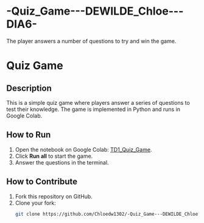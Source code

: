 # -Quiz_Game---DEWILDE_Chloe---DIA6-
The player answers a number of questions to try and win the game.

# Quiz Game

## Description
This is a simple quiz game where players answer a series of questions to test their knowledge. The game is implemented in Python and runs in Google Colab.

## How to Run
1. Open the notebook on Google Colab: [TD1_Quiz_Game]([https://](https://colab.research.google.com/)github.com/Chloedw1302/-Quiz_Game---DEWILDE_Chloe---DIA6-/blob/main/TD1_Quiz_Game.ipynb).
2. Click **Run all** to start the game.
3. Answer the questions in the terminal.

## How to Contribute
1. Fork this repository on GitHub.
2. Clone your fork:
   ```bash
   git clone https://github.com/Chloedw1302/-Quiz_Game---DEWILDE_Chloe---DIA6-.git

